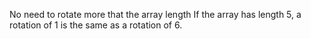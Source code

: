 No need to rotate more that the array length
If the array has length 5, a rotation of 1 is the same as a rotation of 6.

